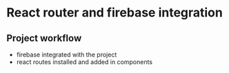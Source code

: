 # React router and firebase integration

## Project workflow 

- firebase integrated with the project
- react routes installed and added in components

